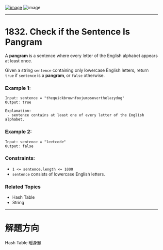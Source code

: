 [![image](https://img.shields.io/badge/Leetcode-Link-blue?logo=leetcode)](https://leetcode.com/problems/check-if-the-sentence-is-pangram/)
![image](https://img.shields.io/badge/Difficulty-Easy-green)

---

# 1832. Check if the Sentence Is Pangram

A **pangram** is a sentence where every letter of the English alphabet appears at least once.

Given a string `sentence` containing only lowercase English letters, return `true` if `sentence` is a **pangram**, or `false` otherwise.

### Example 1:

```
Input: sentence = "thequickbrownfoxjumpsoverthelazydog"
Output: true

Explanation:
 - sentence contains at least one of every letter of the English alphabet.
```

### Example 2:

```
Input: sentence = "leetcode"
Output: false
```

### Constraints:

- `1 <= sentence.length <= 1000`
- `sentence` consists of lowercase English letters.

### Related Topics

- Hash Table
- String
  
---

# 解題方向

Hash Table 暖身題